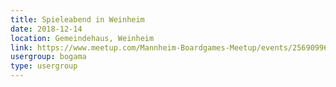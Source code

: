 ```yaml
---
title: Spieleabend in Weinheim 
date: 2018-12-14
location: Gemeindehaus, Weinheim
link: https://www.meetup.com/Mannheim-Boardgames-Meetup/events/256909964/
usergroup: bogama
type: usergroup
---
```

